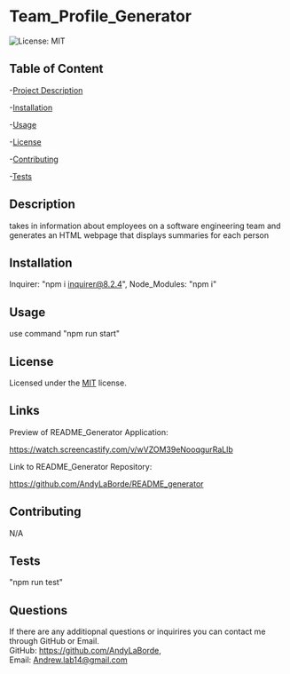 # Team_Profile_Generator  

  ![License: MIT](https://img.shields.io/badge/License-MIT-yellow.svg)

  ## Table of Content
  -[Project Description](#description)  

  -[Installation](#installation)  

  -[Usage](#usage)  

  -[License](#license)  

  -[Contributing](#contributing)  

  -[Tests](#tests)  

  


  ## Description 

  takes in information about employees on a software engineering team and generates an HTML webpage that displays summaries for each person  

  ## Installation  

  Inquirer: "npm i inquirer@8.2.4", Node_Modules: "npm i"

  ## Usage  

  use command "npm run start" 

  ## License  

  Licensed under the [MIT](https://opensource.org/licenses/MIT) license.
  
  ## Links

  Preview of README_Generator Application:

  https://watch.screencastify.com/v/wVZOM39eNooqgurRaLlb

  Link to README_Generator Repository:

  https://github.com/AndyLaBorde/README_generator

  ## Contributing          

  N/A

  ## Tests   

  "npm run test"  

  ## Questions  

  If there are any additiopnal questions or inquirires you can contact me through GitHub or Email.      
  GitHub: https://github.com/AndyLaBorde,      
  Email: Andrew.lab14@gmail.com       
  